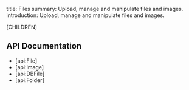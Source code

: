 title: Files
summary: Upload, manage and manipulate files and images.
introduction: Upload, manage and manipulate files and images.

[CHILDREN]

## API Documentation

* [api:File]
* [api:Image]
* [api:DBFile]
* [api:Folder]
